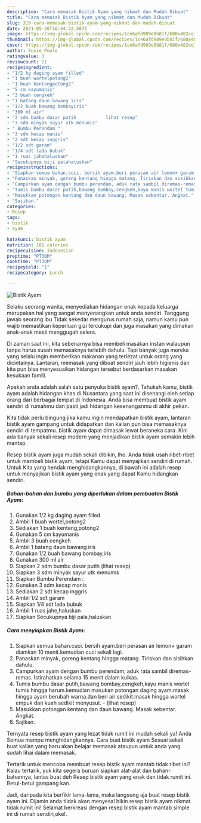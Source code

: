```yaml
---
description: "Cara memasak Bistik Ayam yang nikmat dan Mudah Dibuat"
title: "Cara memasak Bistik Ayam yang nikmat dan Mudah Dibuat"
slug: 319-cara-memasak-bistik-ayam-yang-nikmat-dan-mudah-dibuat
date: 2021-05-26T16:44:22.507Z
image: https://img-global.cpcdn.com/recipes/1ce6afd989e0b81f/680x482cq70/bistik-ayam-foto-resep-utama.jpg
thumbnail: https://img-global.cpcdn.com/recipes/1ce6afd989e0b81f/680x482cq70/bistik-ayam-foto-resep-utama.jpg
cover: https://img-global.cpcdn.com/recipes/1ce6afd989e0b81f/680x482cq70/bistik-ayam-foto-resep-utama.jpg
author: Susie Poole
ratingvalue: 3
reviewcount: 11
recipeingredient:
- "1/2 kg daging ayam filled"
- "1 buah wortelpotong2"
- "1 buah kentangpotong2"
- "5 cm kayumanis"
- "3 buah cengkeh"
- "1 batang daun bawang iris"
- "1/2 buah bawang bombayiris"
- "300 ml air"
- "2 sdm bumbu dasar putih           lihat resep"
- "3 sdm minyak sayur utk menumis"
- " Bumbu Perendam "
- "3 sdm kecap manis"
- "2 sdt kecap inggris"
- "1/2 sdt garam"
- "1/4 sdt lada bubuk"
- "1 ruas jahehaluskan"
- "Secukupnya biji palahaluskan"
recipeinstructions:
- "Siapkan semua bahan.cuci. bersih ayam.beri perasan air lemon+ garam diamkan 10 menit.kemudian cuci sekali lagi."
- "Panaskan minyak, goreng kentang hingga matang. Tiriskan dan sisihkan dahulu."
- "Campurkan ayam dengan bumbu perendam, aduk rata sambil diremas-remas. Istirahatkan selama 15 menit dalam kulkas."
- "Tumis bumbu dasar putih,bawang bombay,cengkeh,kayu manis wortel tumis hingga harum.kemudian masukan potongan daging ayam.masak hingga ayam berubah warna.dan beri air sedikit.masak hingga wortel empuk dan kuah sedikit menyusut.           (lihat resep)"
- "Masukkan potongan kentang dan daun bawang. Masak sebentar. Angkat."
- "Sajikan."
categories:
- Resep
tags:
- bistik
- ayam

katakunci: bistik ayam 
nutrition: 181 calories
recipecuisine: Indonesian
preptime: "PT30M"
cooktime: "PT30M"
recipeyield: "1"
recipecategory: Lunch

---
```



![Bistik Ayam](https://img-global.cpcdn.com/recipes/1ce6afd989e0b81f/680x482cq70/bistik-ayam-foto-resep-utama.jpg)

Selaku seorang wanita, menyediakan hidangan enak kepada keluarga merupakan hal yang sangat menyenangkan untuk anda sendiri. Tanggung jawab seorang ibu Tidak sekedar mengurus rumah saja, namun kamu pun wajib memastikan keperluan gizi tercukupi dan juga masakan yang dimakan anak-anak mesti menggugah selera.

Di zaman  saat ini, kita sebenarnya bisa membeli masakan instan walaupun tanpa harus susah memasaknya terlebih dahulu. Tapi banyak juga mereka yang selalu ingin memberikan makanan yang terlezat untuk orang yang dicintainya. Lantaran, memasak yang dibuat sendiri jauh lebih higienis dan kita pun bisa menyesuaikan hidangan tersebut berdasarkan masakan kesukaan famili. 



Apakah anda adalah salah satu penyuka bistik ayam?. Tahukah kamu, bistik ayam adalah hidangan khas di Nusantara yang saat ini disenangi oleh setiap orang dari berbagai tempat di Indonesia. Anda bisa membuat bistik ayam sendiri di rumahmu dan pasti jadi hidangan kesenanganmu di akhir pekan.

Kita tidak perlu bingung jika kamu ingin mendapatkan bistik ayam, lantaran bistik ayam gampang untuk didapatkan dan kalian pun bisa memasaknya sendiri di tempatmu. bistik ayam dapat dimasak lewat beraneka cara. Kini ada banyak sekali resep modern yang menjadikan bistik ayam semakin lebih mantap.

Resep bistik ayam juga mudah sekali dibikin, lho. Anda tidak usah ribet-ribet untuk membeli bistik ayam, tetapi Kamu dapat menyajikan sendiri di rumah. Untuk Kita yang hendak menghidangkannya, di bawah ini adalah resep untuk menyajikan bistik ayam yang enak yang dapat Kamu hidangkan sendiri.

<!--inarticleads1-->

##### Bahan-bahan dan bumbu yang diperlukan dalam pembuatan Bistik Ayam:

1. Gunakan 1/2 kg daging ayam filled
1. Ambil 1 buah wortel,potong2
1. Sediakan 1 buah kentang,potong2
1. Gunakan 5 cm kayumanis
1. Ambil 3 buah cengkeh
1. Ambil 1 batang daun bawang iris
1. Gunakan 1/2 buah bawang bombay,iris
1. Gunakan 300 ml air
1. Siapkan 2 sdm bumbu dasar putih           (lihat resep)
1. Siapkan 3 sdm minyak sayur utk menumis
1. Siapkan  Bumbu Perendam :
1. Gunakan 3 sdm kecap manis
1. Sediakan 2 sdt kecap inggris
1. Ambil 1/2 sdt garam
1. Siapkan 1/4 sdt lada bubuk
1. Ambil 1 ruas jahe,haluskan
1. Siapkan Secukupnya biji pala,haluskan




<!--inarticleads2-->

##### Cara menyiapkan Bistik Ayam:

1. Siapkan semua bahan.cuci. bersih ayam.beri perasan air lemon+ garam diamkan 10 menit.kemudian cuci sekali lagi.
1. Panaskan minyak, goreng kentang hingga matang. Tiriskan dan sisihkan dahulu.
1. Campurkan ayam dengan bumbu perendam, aduk rata sambil diremas-remas. Istirahatkan selama 15 menit dalam kulkas.
1. Tumis bumbu dasar putih,bawang bombay,cengkeh,kayu manis wortel tumis hingga harum.kemudian masukan potongan daging ayam.masak hingga ayam berubah warna.dan beri air sedikit.masak hingga wortel empuk dan kuah sedikit menyusut. -           (lihat resep)
1. Masukkan potongan kentang dan daun bawang. Masak sebentar. Angkat.
1. Sajikan.




Ternyata resep bistik ayam yang lezat tidak rumit ini mudah sekali ya! Anda Semua mampu menghidangkannya. Cara buat bistik ayam Sesuai sekali buat kalian yang baru akan belajar memasak ataupun untuk anda yang sudah lihai dalam memasak.

Tertarik untuk mencoba membuat resep bistik ayam mantab tidak ribet ini? Kalau tertarik, yuk kita segera buruan siapkan alat-alat dan bahan-bahannya, lantas buat deh Resep bistik ayam yang enak dan tidak rumit ini. Betul-betul gampang kan. 

Jadi, daripada kita berfikir lama-lama, maka langsung aja buat resep bistik ayam ini. Dijamin anda tiidak akan menyesal bikin resep bistik ayam nikmat tidak rumit ini! Selamat berkreasi dengan resep bistik ayam mantab simple ini di rumah sendiri,oke!.

